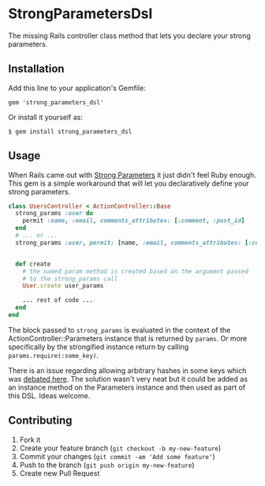 # StrongParametersDsl

The missing Rails controller class method that lets you declare your strong parameters.

## Installation

Add this line to your application's Gemfile:

    gem 'strong_parameters_dsl'

Or install it yourself as:

    $ gem install strong_parameters_dsl

## Usage

When Rails came out with [Strong Parameters](http://edgeapi.rubyonrails.org/classes/ActionController/StrongParameters.html) it just didn't feel Ruby enough.
This gem is a simple workaround that will let you declaratively define your strong parameters.

```ruby
class UsersController < ActionController::Base
  strong_params :user do
    permit :name, :email, comments_attributes: [:comment, :post_id]
  end
  # ... or ...
  strong_params :user, permit: [name, :email, comments_attributes: [:comment, :post_id]]


  def create
    # the named param method is created based on the argument passed
    # to the strong_params call
    User.create user_params

    ... rest of code ...
  end
end
```

The block passed to ```strong_params``` is evaluated in the context of the ActionController::Parameters instance that is returned by ```params```.
Or more specifically by the strongified instance return by calling ```params.require(:some_key)```.

There is an issue regarding allowing arbitrary hashes in some keys which was [debated here](https://github.com/rails/rails/issues/9454#issuecomment-14167664).
The solution wasn't very neat but it could be added as an instance method on the Parameters instance and then used as part of this DSL. Ideas welcome.

## Contributing

1. Fork it
2. Create your feature branch (`git checkout -b my-new-feature`)
3. Commit your changes (`git commit -am 'Add some feature'`)
4. Push to the branch (`git push origin my-new-feature`)
5. Create new Pull Request
